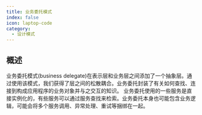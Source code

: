 ```yaml
---
title: 业务委托模式
index: false
icon: laptop-code
category:
  - 设计模式
---
```


## 概述

业务委托模式(business delegate)在表示层和业务层之间添加了一个抽象层。通过使用该模式，我们获得了层之间的松散耦合。业务委托封装了有关如何查找、连接到构成应用程序的业务对象并与之交互的知识。
业务委托使用的一些服务是直接实例化的，有些服务可以通过服务查找来检索。业务委托本身也可能包含业务逻辑，可能会将多个服务调用、异常处理、重试等捆绑在一起。
